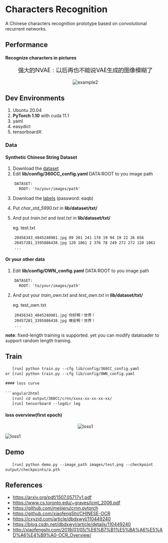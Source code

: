 # Characters Recognition

A Chinese characters recognition prototype based on convolutional recurrent networks. 

## Performance

#### Recognize characters in pictures

<p align='center'>
<img src='images/UBGfuF.png' title='example' style='max-width:600px'></img>
</p>




<p align='center'>
<img src='images/v2-
4e6cd0728d9f84eca08e962daf7603c3_720w.png' title='example2' style='max-width:600px'></img>
</p>

## Dev Environments
1. Ubuntu 20.04
2. **PyTorch 1.10** with cuda 11.1 
3. yaml
4. easydict
5. tensorboardX

### Data
#### Synthetic Chinese String Dataset
1. Download the [dataset](https://pan.baidu.com/s/1ufYbnZAZ1q0AlK7yZ08cvQ)
2. Edit **lib/config/360CC_config.yaml** DATA:ROOT to you image path

```angular2html
    DATASET:
      ROOT: 'to/your/images/path'
```

3. Download the [labels](https://pan.baidu.com/s/1oOKFDt7t0Wg6ew2uZUN9xg) (password: eaqb)
4. Put *char_std_5990.txt* in **lib/dataset/txt/**
5. And put *train.txt* and *test.txt* in **lib/dataset/txt/**

    eg. test.txt
```
    20456343_4045240981.jpg 89 201 241 178 19 94 19 22 26 656
    20457281_3395886438.jpg 120 1061 2 376 78 249 272 272 120 1061
    ...
```
#### Or your other data
1. Edit **lib/config/OWN_config.yaml** DATA:ROOT to you image path
```angular2html
    DATASET:
      ROOT: 'to/your/images/path'
```
2. And put your *train_own.txt* and *test_own.txt* in **lib/dataset/txt/**

    eg. test_own.txt
```
    20456343_4045240981.jpg 你好啊！世界！
    20457281_3395886438.jpg 晚安啊！世界！
    ...
``` 
**note**: fixed-length training is supported. yet you can modify dataloader to support random length training.   

## Train
```angular2html
   [run] python train.py --cfg lib/config/360CC_config.yaml
or [run] python train.py --cfg lib/config/OWN_config.yaml
```
```
#### loss curve

```angular2html
   [run] cd output/360CC/crnn/xxxx-xx-xx-xx-xx/
   [run] tensorboard --logdir log
```

#### loss overview(first epoch)
<center/>
<img src='images/train_loss.png' title='loss1' style='max-width:800px'></img>
</center>
<p>
<img src='images/tb_loss.png' title='loss1' style='max-width:600px'></img>
</p>

## Demo
```angular2html
   [run] python demo.py --image_path images/test.png --checkpoint output/checkpoints/a.pth
```
## References
- https://arxiv.org/pdf/1507.05717v1.pdf
- https://www.cs.toronto.edu/~graves/icml_2006.pdf
- https://github.com/meijieru/crnn.pytorch
- https://github.com/xiaofengShi/CHINESE-OCR
- https://cxyzjd.com/article/dbdxwyl/110449240
- https://blog.csdn.net/dbdxwyl/article/details/110449240
- http://xiaofengshi.com/2019/01/05/%E6%B7%B1%E5%BA%A6%E5%AD%A6%E4%B9%A0-OCR_Overview/
